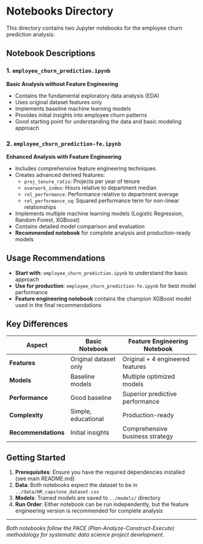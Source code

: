 # Notebooks Directory

This directory contains two Jupyter notebooks for the employee churn prediction analysis:

## Notebook Descriptions

### 1. `employee_churn_prediction.ipynb`
**Basic Analysis without Feature Engineering**

- Contains the fundamental exploratory data analysis (EDA)
- Uses original dataset features only
- Implements baseline machine learning models
- Provides initial insights into employee churn patterns
- Good starting point for understanding the data and basic modeling approach

### 2. `employee_churn_prediction-fe.ipynb`
**Enhanced Analysis with Feature Engineering**

- Includes comprehensive feature engineering techniques
- Creates advanced derived features:
  - `proj_tenure_ratio`: Projects per year of tenure
  - `overwork_index`: Hours relative to department median
  - `rel_performance`: Performance relative to department average
  - `rel_performance_sq`: Squared performance term for non-linear relationships
- Implements multiple machine learning models (Logistic Regression, Random Forest, XGBoost)
- Contains detailed model comparison and evaluation
- **Recommended notebook** for complete analysis and production-ready models

## Usage Recommendations

- **Start with**: `employee_churn_prediction.ipynb` to understand the basic approach
- **Use for production**: `employee_churn_prediction-fe.ipynb` for best model performance
- **Feature engineering notebook** contains the champion XGBoost model used in the final recommendations

## Key Differences

| Aspect | Basic Notebook | Feature Engineering Notebook |
|--------|---------------|------------------------------|
| **Features** | Original dataset only | Original + 4 engineered features |
| **Models** | Baseline models | Multiple optimized models |
| **Performance** | Good baseline | Superior predictive performance |
| **Complexity** | Simple, educational | Production-ready |
| **Recommendations** | Initial insights | Comprehensive business strategy |

## Getting Started

1. **Prerequisites**: Ensure you have the required dependencies installed (see main README.md)
2. **Data**: Both notebooks expect the dataset to be in `../data/HR_capstone_dataset.csv`
3. **Models**: Trained models are saved to `../models/` directory
4. **Run Order**: Either notebook can be run independently, but the feature engineering version is recommended for complete analysis

---

*Both notebooks follow the PACE (Plan-Analyze-Construct-Execute) methodology for systematic data science project development.*